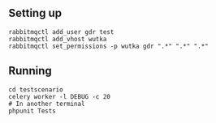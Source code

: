 ## Setting up

	rabbitmqctl add_user gdr test
	rabbitmqctl add_vhost wutka
	rabbitmqctl set_permissions -p wutka gdr ".*" ".*" ".*"

## Running

	cd testscenario
	celery worker -l DEBUG -c 20
	# In another terminal
	phpunit Tests
